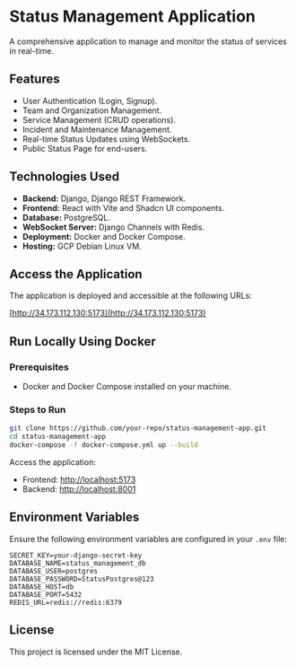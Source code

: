# Status Management Application

A comprehensive application to manage and monitor the status of services in real-time.

## Features

- User Authentication (Login, Signup).
- Team and Organization Management.
- Service Management (CRUD operations).
- Incident and Maintenance Management.
- Real-time Status Updates using WebSockets.
- Public Status Page for end-users.

## Technologies Used

- **Backend:** Django, Django REST Framework.
- **Frontend:** React with Vite and Shadcn UI components.
- **Database:** PostgreSQL.
- **WebSocket Server:** Django Channels with Redis.
- **Deployment:** Docker and Docker Compose.
- **Hosting:** GCP Debian Linux VM.

## Access the Application

The application is deployed and accessible at the following URLs:

 [http://34.173.112.130:5173](http://34.173.112.130:5173)


## Run Locally Using Docker

### Prerequisites

- Docker and Docker Compose installed on your machine.

### Steps to Run

```bash
git clone https://github.com/your-repo/status-management-app.git
cd status-management-app
docker-compose -f docker-compose.yml up --build
```

Access the application:

- Frontend: [http://localhost:5173](http://localhost:5173)
- Backend: [http://localhost:8001](http://localhost:8001)

## Environment Variables

Ensure the following environment variables are configured in your `.env` file:

```
SECRET_KEY=your-django-secret-key
DATABASE_NAME=status_management_db
DATABASE_USER=postgres
DATABASE_PASSWORD=StatusPostgres@123
DATABASE_HOST=db
DATABASE_PORT=5432
REDIS_URL=redis://redis:6379
```

## License

This project is licensed under the MIT License.

